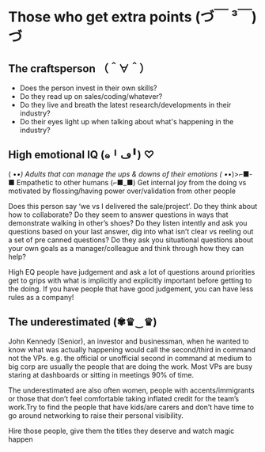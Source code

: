 # Those who get extra points (づ￣ ³￣)づ
## The craftsperson （＾∀＾）
- Does the person invest in their own skills? 
- Do they read up on sales/coding/whatever? 
- Do they live and breath the latest research/developments in their industry?  
- Do their eyes light up when talking about what's happening in the industry? 


## High emotional IQ (๑╹ڡ╹) ♡
( •_•)   		Adults that can manage the ups & downs of their emotions
( •_•)>⌐■-■  	Empathetic to other humans
(⌐■_■)    		Get internal joy from the doing vs motivated by flossing/having power over/validation from other people 

Does this person say ‘we vs I delivered the sale/project’. Do they think about how to collaborate? Do they seem to answer questions in ways that demonstrate walking in other’s shoes?  Do they listen intently and ask you questions based on your last answer, dig into what isn’t clear vs reeling out a set of pre canned questions?  Do they ask you situational questions about your own goals as a manager/colleague and think through how they can help? 

High EQ people have judgement and ask a lot of questions around priorities get to grips with what is implicitly and explicitly important before getting to the doing. If you have people that have good judgement, you can have less rules as a company!

## The underestimated (✾♛‿♛)
John Kennedy (Senior), an investor and businessman, when he wanted to know what was actually happening would call the second/third in command not the VPs.  e.g. the official or unofficial second in command at medium to big corp are usually the people that are doing the work.  Most VPs are busy staring at dashboards or sitting in meetings 90% of time.

The underestimated are also often women, people with accents/immigrants or those that don’t feel comfortable taking inflated credit for the team’s work.Try to find the people that have kids/are carers and don’t have time to go around networking to raise their personal visibility. 

Hire those people, give them the titles they deserve and watch magic happen

